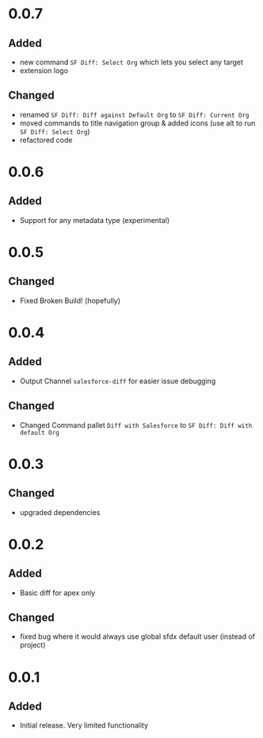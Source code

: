 # 0.0.7

## Added 
- new command `SF Diff: Select Org` which lets you select any target
- extension logo

## Changed 
- renamed `SF Diff: Diff against Default Org` to `SF Diff: Current Org`
- moved commands to title navigation group & added icons (use alt to run `SF Diff: Select Org`)
- refactored code

# 0.0.6

## Added 
- Support for any metadata type (experimental)

# 0.0.5

## Changed 
- Fixed Broken Build! (hopefully)

# 0.0.4

## Added 
- Output Channel `salesforce-diff` for easier issue debugging

## Changed
- Changed Command pallet `Diff with Salesforce` to `SF Diff: Diff with default Org`

# 0.0.3

## Changed 
- upgraded dependencies

# 0.0.2

## Added 
- Basic diff for apex only

## Changed
- fixed bug where it would always use global sfdx default user (instead of project)

# 0.0.1

## Added
- Initial release.  Very limited functionality